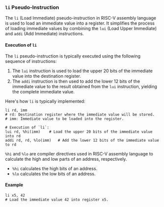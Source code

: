### `li` Pseudo-Instruction

The `li` (Load Immediate) pseudo-instruction in RISC-V assembly language is used to load an immediate value into a register. It simplifies the process of loading immediate values by combining the `lui` (Load Upper Immediate) and `addi` (Add Immediate) instructions.

#### Execution of `li`

The `li` pseudo-instruction is typically executed using the following sequence of instructions:

1. The `lui` instruction is used to load the upper 20 bits of the immediate value into the destination register.
2. The `addi` instruction is then used to add the lower 12 bits of the immediate value to the result obtained from the `lui` instruction, yielding the complete immediate value.

Here's how `li` is typically implemented:

```assembly
li rd, imm
# rd: Destination register where the immediate value will be stored.
# imm: Immediate value to be loaded into the register.

# Execution of `li`:
lui rd, %hi(imm)    # Load the upper 20 bits of the immediate value into rd
addi rd, rd, %lo(imm)   # Add the lower 12 bits of the immediate value to rd
```

`%hi` and `%lo` are compiler directives used in RISC-V assembly language to calculate the high and low parts of an address, respectively.

- `%hi` calculates the high bits of an address.
- `%lo` calculates the low bits of an address.

#### Example

```assembly
li x5, 42
# Load the immediate value 42 into register x5.
```
